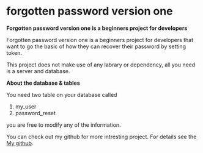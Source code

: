 forgotten password version one
======

**Forgotten password version one is a beginners project for developers**

Forgotten password version one is a beginners project for developers that want to go the basic of how they can recover their password by setting token.

This project does not make use of any labrary or dependency, all you need is a server and database.

**About the database & tables**

You need two table on your database called
1. my_user
2. password_reset

you are free to modify any of the information.


You can check out my github for more intresting project.
For details see the [My github](https://github.com/abdulsalamamtech).
